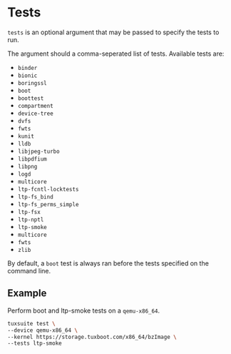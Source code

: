 # Tests

`tests` is an optional argument that may be passed to specify the tests to run.

The argument should a comma-seperated list of tests. Available tests are:

* `binder`
* `bionic`
* `boringssl`
* `boot`
* `boottest`
* `compartment`
* `device-tree`
* `dvfs`
* `fwts`
* `kunit`
* `lldb`
* `libjpeg-turbo`
* `libpdfium`
* `libpng`
* `logd`
* `multicore`
* `ltp-fcntl-locktests`
* `ltp-fs_bind`
* `ltp-fs_perms_simple`
* `ltp-fsx`
* `ltp-nptl`
* `ltp-smoke`
* `multicore`
* `fwts`
* `zlib`

By default, a `boot` test is always ran before the tests specified on the command line.

## Example

Perform boot and ltp-smoke tests on a `qemu-x86_64`.

```sh
tuxsuite test \
--device qemu-x86_64 \
--kernel https://storage.tuxboot.com/x86_64/bzImage \
--tests ltp-smoke
```
